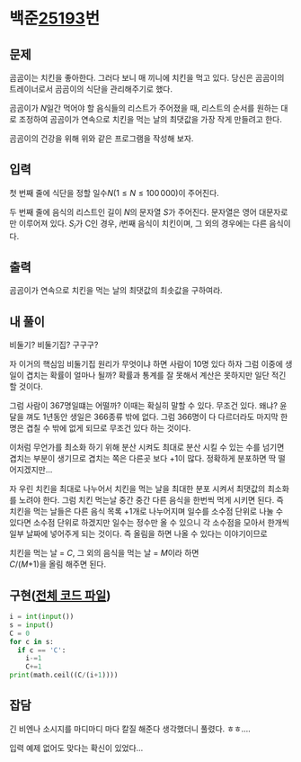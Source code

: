# 백준[25193](https://www.acmicpc.net/problem/25193)번
## 문제
 곰곰이는 치킨을 좋아한다. 그러다 보니 매 끼니에 치킨을 먹고 있다. 당신은 곰곰이의 트레이너로서 곰곰이의 식단을 관리해주기로 했다.
 
 곰곰이가 $N$일간 먹어야 할 음식들의 리스트가 주어졌을 때, 리스트의 순서를 원하는 대로 조정하여 곰곰이가 연속으로 치킨을 먹는 날의 최댓값을 가장 작게 만들려고 한다.

 곰곰이의 건강을 위해 위와 같은 프로그램을 작성해 보자.

## 입력
 첫 번째 줄에 식단을 정할 일수$N (1 \leq N \leq 100\,000)$이 주어진다.

두 번째 줄에 음식의 리스트인 길이 $N$의 문자열 $S$가 주어진다. 문자열은 영어 대문자로만 이루어져 있다. $S_i$가 C인 경우, $i$번째 음식이 치킨이며, 그 외의 경우에는 다른 음식이다.

## 출력
 곰곰이가 연속으로 치킨을 먹는 날의 최댓값의 최솟값을 구하여라.

## 내 풀이
 비둘기? 비둘기집? 구구구?

 자 이거의 핵심임 비둘기집 원리가 무엇이냐 하면 사람이 10명 있다 하자 그럼 이중에 생일이 겹치는 확률이 얼마나 될까? 확률과 통계를 잘 못해서 계산은 못하지만 일단 적긴 할 것이다.

 그럼 사람이 367명일떄는 어떨까? 이때는 확실히 말할 수 있다. 무조건 있다. 왜냐? 윤달을 껴도 1년동안 생일은 366종류 밖에 없다. 그럼 366명이 다 다르더라도 마지막 한명은 겹칠 수 밖에 없게 되므로 무조건 있다 하는 것이다.

 이처럼 무언가를 최소화 하기 위해 분산 시켜도 최대로 분산 시킬 수 있는 수를 넘기면 겹치는 부분이 생기므로 겹치는 쪽은 다른곳 보다 +1이 많다. 정확하게 분포하면 딱 떨어지겠지만...

 자 우린 치킨을 최대로 나누어서 치킨을 먹는 날을 최대한 분포 시켜서 최댓값의 최소화를 노려야 한다. 그럼 치킨 먹는날 중간 중간 다른 음식을 한번씩 먹게 시키면 된다. 즉 치킨을 먹는 날들은 다른 음식 목록 +1개로 나누어지며 일수를 소수점 단위로 나눌 수 있다면 소수점 단위로 하겠지만 일수는 정수만 올 수 있으니 각 소수점을 모아서 한개씩 일부 날짜에 넣어주게 되는 것이다. 즉 올림을 하면 나올 수 있다는 이야기이므로

 치킨을 먹는 날 = $C$, 그 외의 음식을 먹는 날 = $M$이라 하면  
 $C/(M$+$1)$을 올림 해주면 된다.

## 구현([전체 코드 파일](/baekjoon/25193곰곰이의식단관리/c.py))
``` python
i = int(input())
s = input()
C = 0
for c in s:
  if c == 'C':
    i-=1
    C+=1
print(math.ceil((C/(i+1))))
```

## 잡담
 긴 비엔나 소시지를 마디마디 마다 칼질 해준다 생각했더니 풀렸다. ㅎㅎ....

 입력 예제 없어도 맞다는 확신이 있었다...